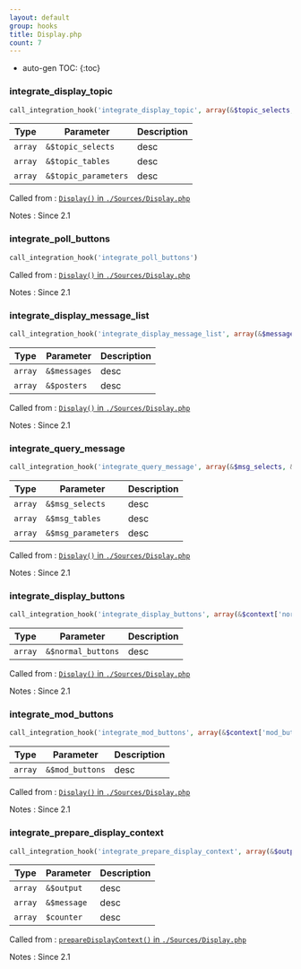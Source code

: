```yaml
---
layout: default
group: hooks
title: Display.php
count: 7
---
```

* auto-gen TOC:
{:toc}
### integrate_display_topic

```php
call_integration_hook('integrate_display_topic', array(&$topic_selects, &$topic_tables, &$topic_parameters))
```

Type|Parameter|Description
---|---|---
`array`|`&$topic_selects`|desc
`array`|`&$topic_tables`|desc
`array`|`&$topic_parameters`|desc

Called from
: [`Display()` in `./Sources/Display.php`](../docs/display.html#display)

Notes
: Since 2.1

### integrate_poll_buttons

```php
call_integration_hook('integrate_poll_buttons')
```


Called from
: [`Display()` in `./Sources/Display.php`](../docs/display.html#display)

Notes
: Since 2.1

### integrate_display_message_list

```php
call_integration_hook('integrate_display_message_list', array(&$messages, &$posters))
```

Type|Parameter|Description
---|---|---
`array`|`&$messages`|desc
`array`|`&$posters`|desc

Called from
: [`Display()` in `./Sources/Display.php`](../docs/display.html#display)

Notes
: Since 2.1

### integrate_query_message

```php
call_integration_hook('integrate_query_message', array(&$msg_selects, &$msg_tables, &$msg_parameters))
```

Type|Parameter|Description
---|---|---
`array`|`&$msg_selects`|desc
`array`|`&$msg_tables`|desc
`array`|`&$msg_parameters`|desc

Called from
: [`Display()` in `./Sources/Display.php`](../docs/display.html#display)

Notes
: Since 2.1

### integrate_display_buttons

```php
call_integration_hook('integrate_display_buttons', array(&$context['normal_buttons']))
```

Type|Parameter|Description
---|---|---
`array`|`&$normal_buttons`|desc

Called from
: [`Display()` in `./Sources/Display.php`](../docs/display.html#display)

Notes
: Since 2.1

### integrate_mod_buttons

```php
call_integration_hook('integrate_mod_buttons', array(&$context['mod_buttons']))
```

Type|Parameter|Description
---|---|---
`array`|`&$mod_buttons`|desc

Called from
: [`Display()` in `./Sources/Display.php`](../docs/display.html#display)

Notes
: Since 2.1

### integrate_prepare_display_context

```php
call_integration_hook('integrate_prepare_display_context', array(&$output, &$message, $counter))
```

Type|Parameter|Description
---|---|---
`array`|`&$output`|desc
`array`|`&$message`|desc
`array`|`$counter`|desc

Called from
: [`prepareDisplayContext()` in `./Sources/Display.php`](../docs/display.html#preparedisplaycontext)

Notes
: Since 2.1

